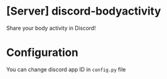 # [Server] discord-bodyactivity

Share your body activity in Discord!

# Configuration

You can change discord app ID in `config.py` file
